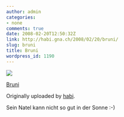 ```yaml
---
author: admin
categories:
- none
comments: true
date: 2008-02-20T12:50:32Z
link: http://habi.gna.ch/2008/02/20/bruni/
slug: bruni
title: Bruni
wordpress_id: 1190
---
```


[![](http://farm3.static.flickr.com/2011/2278829341_c2c3f17f9e_m.jpg)](http://www.flickr.com/photos/habi/2278829341/)
   

 
  [Bruni](http://www.flickr.com/photos/habi/2278829341/)
    

  Originally uploaded by [habi](http://www.flickr.com/people/habi/).
 



Sein Natel kann nicht so gut in der Sonne :-)
  

